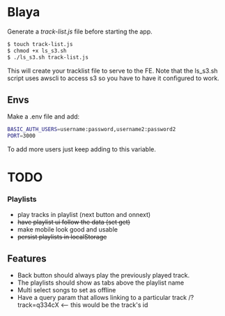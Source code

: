 # Blaya

Generate a *track-list.js* file before starting the app.

```bash
$ touch track-list.js
$ chmod +x ls_s3.sh
$ ./ls_s3.sh track-list.js
```

This will create your tracklist file to serve to the FE. Note that the ls_s3.sh
script uses awscli to access s3 so you have to have it configured to work.

## Envs

Make a .env file and add:

```bash
BASIC_AUTH_USERS=username:password,username2:password2
PORT=3000
```

To add more users just keep adding to this variable.

# TODO

### Playlists
- play tracks in playlist (next button and onnext)
- ~~have playlist ui follow the data (set get)~~
- make mobile look good and usable
- ~~persist playlists in localStorage~~

## Features
- Back button should always play the previously played track.
- The playlists should show as tabs above the playlist name
- Multi select songs to set as offline
- Have a query param that allows linking to a particular track /?track=q334cX <-- this would be the track's id
